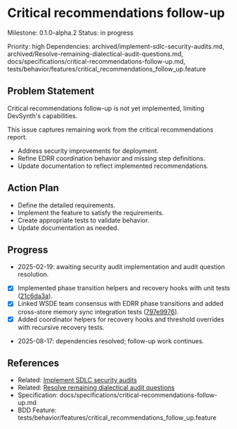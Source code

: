 # Critical recommendations follow-up
Milestone: 0.1.0-alpha.2
Status: in progress

Priority: high
Dependencies: archived/implement-sdlc-security-audits.md, archived/Resolve-remaining-dialectical-audit-questions.md, docs/specifications/critical-recommendations-follow-up.md, tests/behavior/features/critical_recommendations_follow_up.feature

## Problem Statement
Critical recommendations follow-up is not yet implemented, limiting DevSynth's capabilities.


This issue captures remaining work from the critical recommendations report.

- Address security improvements for deployment.
- Refine EDRR coordination behavior and missing step definitions.
- Update documentation to reflect implemented recommendations.

## Action Plan
- Define the detailed requirements.
- Implement the feature to satisfy the requirements.
- Create appropriate tests to validate behavior.
- Update documentation as needed.

## Progress
- 2025-02-19: awaiting security audit implementation and audit question resolution.
- [x] Implemented phase transition helpers and recovery hooks with unit tests ([21c6da3a](../commit/21c6da3a)).
- [x] Linked WSDE team consensus with EDRR phase transitions and added cross-store memory sync integration tests ([797e9976](../commit/797e9976)).
- [x] Added coordinator helpers for recovery hooks and threshold overrides with recursive recovery tests.
- 2025-08-17: dependencies resolved; follow-up work continues.

## References
- Related: [Implement SDLC security audits](archived/implement-sdlc-security-audits.md)
- Related: [Resolve remaining dialectical audit questions](archived/Resolve-remaining-dialectical-audit-questions.md)
- Specification: docs/specifications/critical-recommendations-follow-up.md
- BDD Feature: tests/behavior/features/critical_recommendations_follow_up.feature
